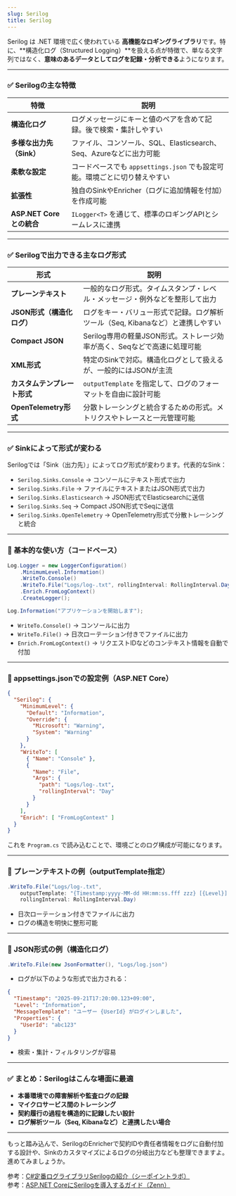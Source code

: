 ```yaml
---
slug: Serilog
title: Serilog
---
```


Serilog は .NET 環境で広く使われている **高機能なロギングライブラリ**です。特に、**構造化ログ（Structured Logging）**を扱える点が特徴で、単なる文字列ではなく、**意味のあるデータとしてログを記録・分析できる**ようになります。

---

### ✅ Serilogの主な特徴

| 特徴 | 説明 |
|------|------|
| **構造化ログ** | ログメッセージにキーと値のペアを含めて記録。後で検索・集計しやすい |
| **多様な出力先（Sink）** | ファイル、コンソール、SQL、Elasticsearch、Seq、Azureなどに出力可能 |
| **柔軟な設定** | コードベースでも `appsettings.json` でも設定可能。環境ごとに切り替えやすい |
| **拡張性** | 独自のSinkやEnricher（ログに追加情報を付加）を作成可能 |
| **ASP.NET Coreとの統合** | `ILogger<T>` を通じて、標準のロギングAPIとシームレスに連携 |

---

### ✅ Serilogで出力できる主なログ形式

| 形式 | 説明 |
|------|------|
| **プレーンテキスト** | 一般的なログ形式。タイムスタンプ・レベル・メッセージ・例外などを整形して出力 |
| **JSON形式（構造化ログ）** | ログをキー・バリュー形式で記録。ログ解析ツール（Seq, Kibanaなど）と連携しやすい |
| **Compact JSON** | Serilog専用の軽量JSON形式。ストレージ効率が高く、Seqなどで高速に処理可能 |
| **XML形式** | 特定のSinkで対応。構造化ログとして扱えるが、一般的にはJSONが主流 |
| **カスタムテンプレート形式** | `outputTemplate` を指定して、ログのフォーマットを自由に設計可能 |
| **OpenTelemetry形式** | 分散トレーシングと統合するための形式。メトリクスやトレースと一元管理可能 |

---

### ✅ Sinkによって形式が変わる

Serilogでは「Sink（出力先）」によってログ形式が変わります。代表的なSink：

- `Serilog.Sinks.Console` → コンソールにテキスト形式で出力  
- `Serilog.Sinks.File` → ファイルにテキストまたはJSON形式で出力  
- `Serilog.Sinks.Elasticsearch` → JSON形式でElasticsearchに送信  
- `Serilog.Sinks.Seq` → Compact JSON形式でSeqに送信  
- `Serilog.Sinks.OpenTelemetry` → OpenTelemetry形式で分散トレーシングと統合

---

### 🧪 基本的な使い方（コードベース）

```csharp
Log.Logger = new LoggerConfiguration()
    .MinimumLevel.Information()
    .WriteTo.Console()
    .WriteTo.File("Logs/log-.txt", rollingInterval: RollingInterval.Day)
    .Enrich.FromLogContext()
    .CreateLogger();

Log.Information("アプリケーションを開始します");
```

- `WriteTo.Console()` → コンソールに出力  
- `WriteTo.File()` → 日次ローテーション付きでファイルに出力  
- `Enrich.FromLogContext()` → リクエストIDなどのコンテキスト情報を自動で付加

---

### 🔧 appsettings.jsonでの設定例（ASP.NET Core）

```json
{
  "Serilog": {
    "MinimumLevel": {
      "Default": "Information",
      "Override": {
        "Microsoft": "Warning",
        "System": "Warning"
      }
    },
    "WriteTo": [
      { "Name": "Console" },
      {
        "Name": "File",
        "Args": {
          "path": "Logs/log-.txt",
          "rollingInterval": "Day"
        }
      }
    ],
    "Enrich": [ "FromLogContext" ]
  }
}
```

これを `Program.cs` で読み込むことで、環境ごとのログ構成が可能になります。

---

### 🧪 プレーンテキストの例（outputTemplate指定）

```csharp
.WriteTo.File("Logs/log-.txt",
    outputTemplate: "{Timestamp:yyyy-MM-dd HH:mm:ss.fff zzz} [{Level}] {Message}{NewLine}{Exception}",
    rollingInterval: RollingInterval.Day)
```

- 日次ローテーション付きでファイルに出力  
- ログの構造を明快に整形可能

---

### 🧪 JSON形式の例（構造化ログ）

```csharp
.WriteTo.File(new JsonFormatter(), "Logs/log.json")
```

- ログが以下のような形式で出力される：

```json
{
  "Timestamp": "2025-09-21T17:20:00.123+09:00",
  "Level": "Information",
  "MessageTemplate": "ユーザー {UserId} がログインしました",
  "Properties": {
    "UserId": "abc123"
  }
}
```

- 検索・集計・フィルタリングが容易

---

### ✅ まとめ：Serilogはこんな場面に最適

- **本番環境での障害解析や監査ログの記録**
- **マイクロサービス間のトレーシング**
- **契約履行の過程を構造的に記録したい設計**
- **ログ解析ツール（Seq, Kibanaなど）と連携したい場合**

---

もっと踏み込んで、SerilogのEnricherで契約IDや責任者情報をログに自動付加する設計や、Sinkのカスタマイズによるログの分岐出力なども整理できますよ。進めてみましょうか。

参考：[C#定番ログライブラリSerilogの紹介（シーポイントラボ）](https://cpoint-lab.co.jp/article/202308/24125/)  
参考：[ASP.NET CoreにSerilogを導入するガイド（Zenn）](https://zenn.dev/zead/articles/aspnetcore-serilog)
